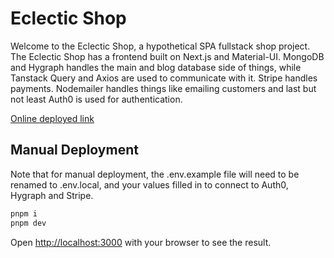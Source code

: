 # Eclectic Shop
Welcome to the Eclectic Shop, a hypothetical SPA fullstack shop project.
The Eclectic Shop has a frontend built on Next.js and Material-UI. MongoDB and Hygraph handles the main and blog database side of things, while Tanstack Query and Axios are used to communicate with it. Stripe handles payments. Nodemailer handles things like emailing customers and last but not least Auth0 is used for authentication.

[Online deployed link](https://ch15-fs-shop.vercel.app/)

## Manual Deployment
Note that for manual deployment, the .env.example file will need to be renamed to .env.local, and your values filled in to connect to Auth0, Hygraph and Stripe.

```bash
pnpm i
pnpm dev
```

Open [http://localhost:3000](http://localhost:3000) with your browser to see the result.